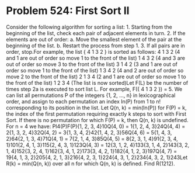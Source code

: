 # Problem 524: First Sort II
Consider the following algorithm for sorting a list: 1. Starting from
the beginning of the list, check each pair of adjacent elements in turn.
2. If the elements are out of order: a. Move the smallest element of the
pair at the beginning of the list. b. Restart the process from step 1.
3. If all pairs are in order, stop.For example, the list { 4 1 3 2 } is
sorted as follows: 4 1 3 2 (4 and 1 are out of order so move 1 to the
front of the list) 1 4 3 2 (4 and 3 are out of order so move 3 to the
front of the list) 3 1 4 2 (3 and 1 are out of order so move 1 to the
front of the list) 1 3 4 2 (4 and 2 are out of order so move 2 to the
front of the list) 2 1 3 4 (2 and 1 are out of order so move 1 to the
front of the list) 1 2 3 4 (The list is now sorted)Let F(L) be the
number of times step 2a is executed to sort list L. For example, F({ 4 1
3 2 }) = 5. We can list all permutations P of the integers {1, 2, ...,
n} in lexicographical order, and assign to each permutation an index
In(P) from 1 to n! corresponding to its position in the list. Let Q(n,
k) = min(In(P)) for F(P) = k, the index of the first permutation
requiring exactly k steps to sort with First Sort. If there is no
permutation for which F(P) = k, then Q(n, k) is undefined. For n = 4 we
have: PI4(P)F(P){1, 2, 3, 4}10Q(4, 0) = 1{1, 2, 4, 3}24Q(4, 4) = 2{1, 3,
2, 4}32Q(4, 2) = 3{1, 3, 4, 2}42{1, 4, 2, 3}56Q(4, 6) = 5{1, 4, 3,
2}64{2, 1, 3, 4}71Q(4, 1) = 7{2, 1, 4, 3}85Q(4, 5) = 8{2, 3, 1, 4}91{2,
3, 4, 1}101{2, 4, 1, 3}115{2, 4, 3, 1}123Q(4, 3) = 12{3, 1, 2, 4}133{3,
1, 4, 2}143{3, 2, 1, 4}152{3, 2, 4, 1}162{3, 4, 1, 2}173{3, 4, 2,
1}182{4, 1, 2, 3}197Q(4, 7) = 19{4, 1, 3, 2}205{4, 2, 1, 3}216{4, 2, 3,
1}224{4, 3, 1, 2}234{4, 3, 2, 1}243Let R(k) = min(Q(n, k)) over all n
for which Q(n, k) is defined. Find R(1212).
